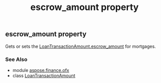 ﻿---
title: escrow_amount property
second_title: Aspose.Finance for Python via .NET API References
description: 
type: docs
weight: 30
url: /python-net/aspose.finance.ofx/loantransactionamount/escrow_amount/
is_root: false
---

## escrow_amount property


Gets or sets the [LoanTransactionAmount.escrow_amount](/finance/python-net/aspose.finance.ofx/loantransactionamount#escrow_amount) for mortgages.

### See Also
* module [aspose.finance.ofx](../../)
* class [LoanTransactionAmount](/finance/python-net/aspose.finance.ofx/loantransactionamount)
